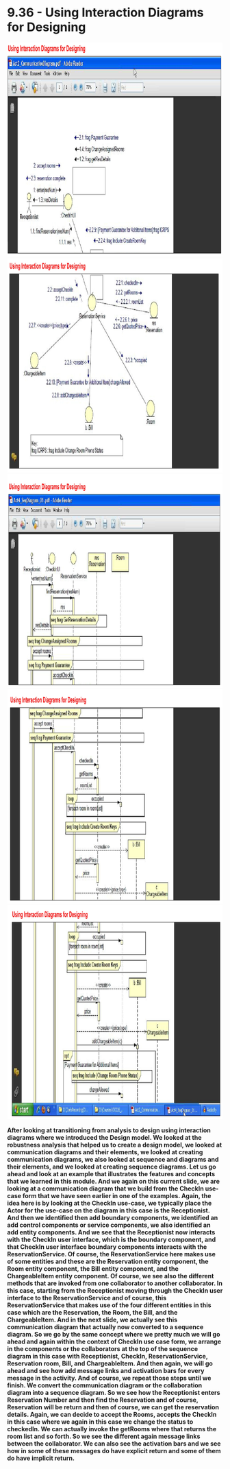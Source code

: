 # 9.36 - Using Interaction Diagrams for Designing

<img src="/images/09_36_01.jpg" width="800" height="500">
<img src="/images/09_36_02.jpg" width="800" height="500">
<img src="/images/09_36_03.jpg" width="800" height="500">
<img src="/images/09_36_04.jpg" width="800" height="500">
<img src="/images/09_36_05.jpg" width="800" height="500">

**After looking at transitioning from analysis to design using interaction diagrams where we introduced the Design model. We looked at the robustness analysis that helped us to create a design model, we looked at communication diagrams and their elements, we looked at creating communication diagrams, we also looked at sequence and diagrams and their elements, and we looked at creating sequence diagrams. Let us go ahead and look at an example that illustrates the features and concepts that we learned in this module. And we again on this current slide, we are looking at a communication diagram that we build from the CheckIn use-case form that we have seen earlier in one of the examples. Again, the idea here is by looking at the CheckIn use-case, we typically place the Actor for the use-case on the diagram in this case is the Receptionist. And then we identified then add boundary components, we identified an add control components or service components, we also identified an add entity components. And we see that the Receptionist now interacts with the CheckIn user interface, which is the boundary component, and that CheckIn user interface boundary components interacts with the ReservationService. Of course, the ReservationService here makes use of some entities and these are the Reservation entity component, the Room entity component, the Bill entity component, and the ChargeableItem entity component. Of course, we see also the different methods that are invoked from one collaborator to another collaborator. In this case, starting from the Receptionist moving through the CheckIn user interface to the ReservationService and of course, this ReservationService that makes use of the four different entities in this case which are the Reservation, the Room, the Bill, and the ChargeableItem. And in the next slide, we actually see this communication diagram that actually now converted to a sequence diagram. So we go by the same concept where we pretty much we will go ahead and again within the context of CheckIn use case form, we arrange in the components or the collaborators at the top of the sequence diagram in this case with Receptionist, CheckIn, ReservationService, Reservation room, Bill, and ChargeableItem. And then again, we will go ahead and see how add message links and activation bars for every message in the activity. And of course, we repeat those steps until we finish. We convert the communication diagram or the collaboration diagram into a sequence diagram. So we see how the Receptionist enters Reservation Number and then find the Reservation and of course, Reservation will be return and then of course, we can get the reservation details. Again, we can decide to accept the Rooms, accepts the CheckIn in this case where we again in this case we change the status to checkedIn. We can actually invoke the getRooms where that returns the room list and so forth. So we see the different again message links between the collaborator. We can also see the activation bars and we see how in some of these messages do have explicit return and some of them do have implicit return.**
